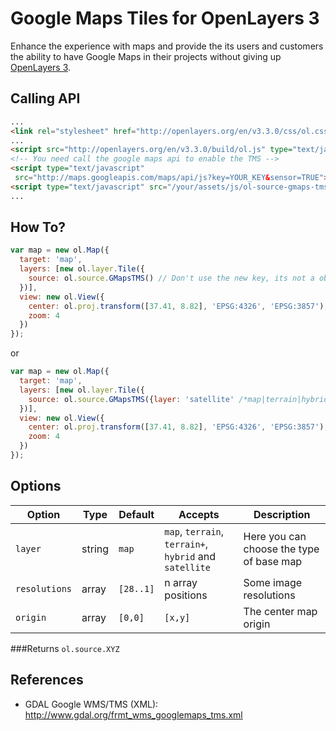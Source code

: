 Google Maps Tiles for OpenLayers 3
==================================

Enhance the experience with maps and provide the its users and customers the ability to have Google Maps in their projects without giving up [OpenLayers 3](https://github.com/openlayers/ol3).

Calling API
-----------

```html
...
<link rel="stylesheet" href="http://openlayers.org/en/v3.3.0/css/ol.css" type="text/css">
...
<script src="http://openlayers.org/en/v3.3.0/build/ol.js" type="text/javascript"></script>
<!-- You need call the google maps api to enable the TMS -->
<script type="text/javascript"
 src="http://maps.googleapis.com/maps/api/js?key=YOUR_KEY&sensor=TRUE"></script>
<script type="text/javascript" src="/your/assets/js/ol-source-gmaps-tms.min.js"></script>
...
```

How To?
-------

```javascript
var map = new ol.Map({
  target: 'map',
  layers: [new ol.layer.Tile({
    source: ol.source.GMapsTMS() // Don't use the new key, its not a object
  })],
  view: new ol.View({
    center: ol.proj.transform([37.41, 8.82], 'EPSG:4326', 'EPSG:3857'),
    zoom: 4
  })
});
```

or

```javascript
var map = new ol.Map({
  target: 'map',
  layers: [new ol.layer.Tile({
    source: ol.source.GMapsTMS({layer: 'satellite' /*map|terrain|hybrid|terrain+*/}) // Don't use the new key, its not a object
  })],
  view: new ol.View({
    center: ol.proj.transform([37.41, 8.82], 'EPSG:4326', 'EPSG:3857'),
    zoom: 4
  })
});
```

Options
-------

| Option        | Type   | Default   | Accepts                                                | Description                              |
|---------------|--------|-----------|--------------------------------------------------------|------------------------------------------|
| `layer`       | string | `map`     | `map`, `terrain`, `terrain+`, `hybrid` and `satellite` | Here you can choose the type of base map |
| `resolutions` | array  | `[28..1]` | n array positions                                      | Some image resolutions                   |
| `origin`      | array  | `[0,0]`   | `[x,y]`                                                | The center map origin                    |

###Returns `ol.source.XYZ`

References
----------

* GDAL Google WMS/TMS (XML): http://www.gdal.org/frmt_wms_googlemaps_tms.xml
